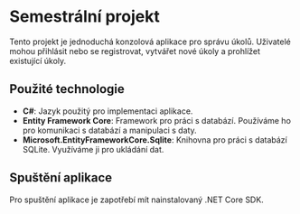 # Semestrální projekt

Tento projekt je jednoduchá konzolová aplikace pro správu úkolů. Uživatelé mohou přihlásit nebo se registrovat, vytvářet nové úkoly a prohlížet existující úkoly.

## Použité technologie

- **C#**: Jazyk použitý pro implementaci aplikace.
- **Entity Framework Core**: Framework pro práci s databází. Používáme ho pro komunikaci s databází a manipulaci s daty.
- **Microsoft.EntityFrameworkCore.Sqlite**: Knihovna pro práci s databází SQLite. Využíváme ji pro ukládání dat.

## Spuštění aplikace

Pro spuštění aplikace je zapotřebí mít nainstalovaný .NET Core SDK.

